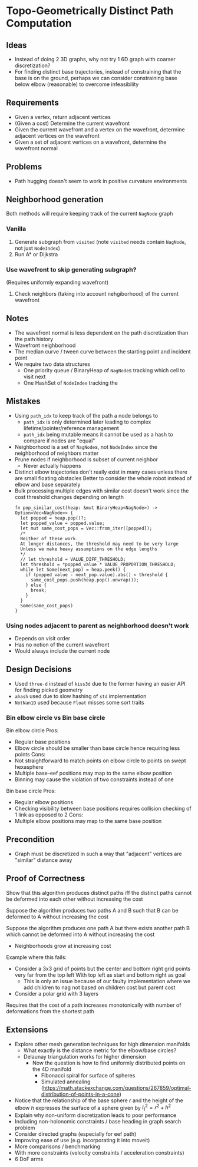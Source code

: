 # Topo-Geometrically Distinct Path Computation

## Ideas
- Instead of doing 2 3D graphs, why not try 1 6D graph with coarser discretization?
- For finding distinct base trajectories, instead of constraining that the base is on the ground,
  perhaps we can consider constraining base below elbow (reasonable) to overcome infeasibility

## Requirements
- Given a vertex, return adjacent vertices
- (Given a cost) Determine the current wavefront
- Given the current wavefront and a vertex on the wavefront, determine adjacent vertices on the wavefront
- Given a set of adjacent vertices on a wavefront, determine the wavefront normal

## Problems
- Path hugging doesn't seem to work in positive curvature environments

## Neighborhood generation
Both methods will require keeping track of the current `NagNode` graph
### Vanilla
1. Generate subgraph from `visited`
   (note `visited` needs contain `NagNode`, not just `NodeIndex`)
1. Run A* or Dijkstra

### Use wavefront to skip generating subgraph?
(Requires uniformly expanding wavefront)
1. Check neighbors (taking into account nehgiborhood) of the current wavefront

## Notes
- The wavefront normal is less dependent on the path discretization than the path history
- Wavefront neighborhood
- The median curve / tween curve between the starting point and incident point
- We require two data structures
  - One priority queue / BinaryHeap of `NagNode`s tracking which cell to visit next
  - One HashSet of `NodeIndex` tracking the

## Mistakes
- Using `path_idx` to keep track of the path a node belongs to
  - `path_idx` is only determined later leading to complex lifetime/pointer/reference management
  - `path_idx` being mutable means it cannot be used as a hash to compare if nodes are "equal"
- Neighborhood is a set of `NagNode`s, not `NodeIndex` since the neighborhood of neighbors matter
- Prune nodes if neighborhood is subset of current neighbor
  - Never actually happens
- Distinct elbow trajectories don't really exist in many cases unless there are small floating obstacles
  Better to consider the whole robot instead of elbow and base separately
- Bulk processing multiple edges with similar cost doesn't work since the cost threshold changes depending on length
  ```
  fn pop_similar_cost(heap: &mut BinaryHeap<NagNode>) -> Option<Vec<NagNode>> {
    let popped = heap.pop()?;
    let popped_value = popped.value;
    let mut same_cost_pops = Vec::from_iter([popped]);
    /*
    Neither of these work.
    At longer distances, the threshold may need to be very large
    Unless we make heavy assumptions on the edge lengths
    */
    // let threshold = VALUE_DIFF_THRESHOLD;
    let threshold = *popped_value * VALUE_PROPORTION_THRESHOLD;
    while let Some(next_pop) = heap.peek() {
      if (popped_value - next_pop.value).abs() < threshold {
        same_cost_pops.push(heap.pop().unwrap());
      } else {
        break;
      }
    }
    Some(same_cost_pops)
  }
  ```

### Using nodes adjacent to parent as neighborhood doesn't work
- Depends on visit order
- Has no notion of the current wavefront
- Would always include the current node

## Design Decisions
- Used `three-d` instead of `kiss3d` due to the former having an easier API for finding picked geometry
- `ahash` used due to slow hashing of `std` implementation
- `NotNan1D` used because `Float` misses some sort traits

### Bin elbow circle vs Bin base circle
Bin elbow circle
Pros:
- Regular base positions
- Elbow circle should be smaller than base circle hence requiring less points
Cons:
- Not straightforward to match points on elbow circle to points on swept hexasphere
- Multiple base-eef positions may map to the same elbow position
- Binning may cause the violation of two constraints instead of one

Bin base circle
Pros:
- Regular elbow positions
- Checking visibility between base positions requires collision checking of 1 link as opposed to 2
Cons:
- Multiple elbow positions may map to the same base position

## Precondition
- Graph must be discretized in such a way that "adjacent" vertices are "similar" distance away

## Proof of Correctness
Show that this algorithm produces distinct paths iff the distinct paths cannot be deformed into each other without increasing the cost

Suppose the algorithm produces two paths A and B such that B can be deformed to A without increasing the cost

Suppose the algorithm produces one path A but there exists another path B which cannot be deformed into A without increasing the cost

- Neighborhoods grow at increasing cost

Example where this fails:
- Consider a 3x3 grid of points but the center and bottom right grid points very far from the top left
  With top left as start and bottom right as goal
  - This is only an issue because of our faulty implementation where we add children to nag not based on children cost but parent cost
- Consider a polar grid with 3 layers

Requires that the cost of a path increases monotonically with number of deformations from the shortest path

## Extensions
- Explore other mesh generation techniques for high dimension manifolds
  - What exactly is the distance metric for the elbow/base circles?
  - Delaunay triangulation works for higher dimension
    - Now the question is how to find uniformly distributed points on the 4D manifold
      - Fibonacci spiral for surface of spheres
      - Simulated annealing (https://math.stackexchange.com/questions/267859/optimal-distribution-of-points-in-a-cone)
- Notice that the relationship of the base sphere $r$ and the height of the elbow $h$
  expresses the surface of a sphere given by $l_1^2 = r^2 + h^2$
- Explain why non-uniform discretization leads to poor performance
- Including non-holonomic constraints / base heading in graph search problem
- Consider directed graphs (especially for eef path)
- Improving ease of use (e.g. incorporating it into moveit)
- More comparisons / benchmarking
- With more constraints (velocity constraints / acceleration constraints)
- 6 DoF arms
